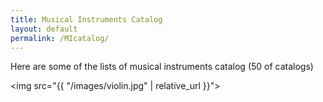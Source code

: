 ```yaml
---
title: Musical Instruments Catalog
layout: default
permalink: /MIcatalog/
---
```

Here are some of the lists of musical instruments catalog (50 of catalogs)

<img src="{{ "/images/violin.jpg" | relative_url }}">
